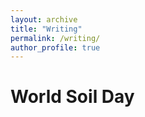 ```yaml
---
layout: archive
title: "Writing"
permalink: /writing/
author_profile: true
---
```


World Soil Day
======

